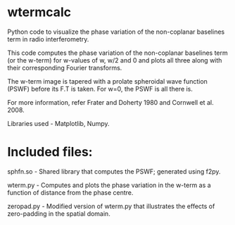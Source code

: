 wtermcalc
=========

Python code to visualize the phase variation of the non-coplanar baselines term in radio interferometry.

This code computes the phase variation of the non-coplanar baselines term (or the w-term) for w-values of w, w/2 and 0
and plots all three along with their corresponding Fourier transforms.

The w-term image is tapered with a prolate spheroidal wave function (PSWF) before its F.T is taken. For w=0, the PSWF
is all there is.

For more information, refer Frater and Doherty 1980 and Cornwell et al. 2008.

Libraries used - Matplotlib, Numpy.

Included files:
===============

sphfn.so - Shared library that computes the PSWF; generated using f2py.

wterm.py - Computes and plots the phase variation in the w-term as a function of distance from the phase centre.

zeropad.py - Modified version of wterm.py that illustrates the effects of zero-padding in the spatial domain.